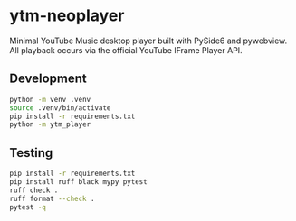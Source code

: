 # ytm-neoplayer

Minimal YouTube Music desktop player built with PySide6 and pywebview. All
playback occurs via the official YouTube IFrame Player API.

## Development

```bash
python -m venv .venv
source .venv/bin/activate
pip install -r requirements.txt
python -m ytm_player
```

## Testing

```bash
pip install -r requirements.txt
pip install ruff black mypy pytest
ruff check .
ruff format --check .
pytest -q
```
